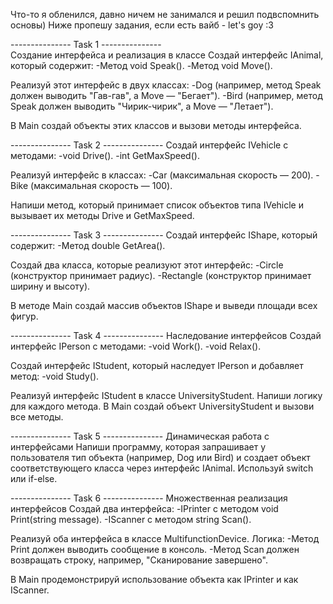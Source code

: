 Что-то я обленился, давно ничем не занимался и решил подвспомнить основы) Ниже пропешу задания, если есть вайб - let's goy :3


--------------- Task 1 --------------- <br />
Создание интерфейса и реализация в классе
Создай интерфейс IAnimal, который содержит:
  -Метод void Speak().
  -Метод void Move().
  
Реализуй этот интерфейс в двух классах:
 -Dog (например, метод Speak должен выводить "Гав-гав", а Move — "Бегает").
 -Bird (например, метод Speak должен выводить "Чирик-чирик", а Move — "Летает").

В Main создай объекты этих классов и вызови методы интерфейса.

--------------- Task 2 ---------------
Создай интерфейс IVehicle с методами:
 -void Drive().
 -int GetMaxSpeed().
 
Реализуй интерфейс в классах:
 -Car (максимальная скорость — 200).
 -Bike (максимальная скорость — 100).
 
Напиши метод, который принимает список объектов типа IVehicle и вызывает их методы Drive и GetMaxSpeed.

--------------- Task 3 ---------------
Создай интерфейс IShape, который содержит:
 -Метод double GetArea().
 
Создай два класса, которые реализуют этот интерфейс:
 -Circle (конструктор принимает радиус).
 -Rectangle (конструктор принимает ширину и высоту).
 
В методе Main создай массив объектов IShape и выведи площади всех фигур.

--------------- Task 4 ---------------
Наследование интерфейсов
Создай интерфейс IPerson с методами:
 -void Work().
 -void Relax().
 
Создай интерфейс IStudent, который наследует IPerson и добавляет метод:
 -void Study().
 
Реализуй интерфейс IStudent в классе UniversityStudent. Напиши логику для каждого метода. В Main создай объект UniversityStudent и вызови все методы.

--------------- Task 5 ---------------
Динамическая работа с интерфейсами
Напиши программу, которая запрашивает у пользователя тип объекта (например, Dog или Bird) и создает объект соответствующего класса через интерфейс IAnimal. Используй switch или if-else.

--------------- Task 6 ---------------
Множественная реализация интерфейсов
Создай два интерфейса:
 -IPrinter с методом void Print(string message).
 -IScanner с методом string Scan().
 
Реализуй оба интерфейса в классе MultifunctionDevice. Логика:
 -Метод Print должен выводить сообщение в консоль.
 -Метод Scan должен возвращать строку, например, "Сканирование завершено".
 
В Main продемонстрируй использование объекта как IPrinter и как IScanner.


